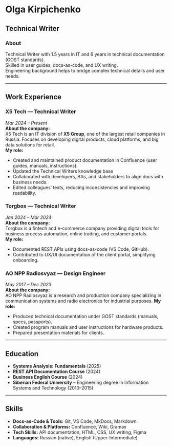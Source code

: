 # Olga Kirpichenko

## Technical Writer

### About
Technical Writer with 1.5 years in IT and 6 years in technical documentation (GOST standards).  
Skilled in user guides, docs-as-code, and UX writing.  
Engineering background helps to bridge complex technical details and user needs.  

---

## Work Experience

### X5 Tech — Technical Writer 
*Mar 2024 – Present*  
**About the company:**  
X5 Tech is an IT division of **X5 Group**, one of the largest retail companies in Russia. Focuses on developing digital products, cloud platforms, and big data solutions for retail.  
**My role:**  
- Created and maintained product documentation in Confluence (user guides, manuals, instructions).  
- Updated the Technical Writers knowledge base
- Collaborated with developers, BAs, and stakeholders to align docs with business needs.  
- Edited colleagues’ texts, reducing inconsistencies and improving readability.  

### Torgbox — Technical Writer  
*Jan 2024 – Mar 2024*  
**About the company:**  
Torgbox is a fintech and e-commerce company providing digital tools for business process automation, online trading, and customer portals.  
**My role:**  
- Documented REST APIs using docs-as-code (VS Code, GitHub).  
- Contributed to UX/UI documentation of the client portal, simplifying onboarding.  

### AO NPP Radiosvyaz — Design Engineer  
*May 2017 – Dec 2023*  
**About the company:**  
AO NPP Radiosvyaz is a research and production company specializing in communication systems and radio electronics for industrial purposes.
**My role:**  
- Produced technical documentation under GOST standards (manuals, specs, passports).  
- Created program manuals and user instructions for hardware products.  
- Prepared presentation materials for clients.  

---

## Education
- **Systems Analysis: Fundamentals** (2025)  
- **REST API Documentation Course** (2024)  
- **Business English Course** (2024)  
- **Siberian Federal University** – Engineering degree in Information Systems and Technology (2010–2015)  

---

## Skills
- **Docs-as-Code & Tools:** Git, VS Code, MkDocs, Markdown  
- **Collaboration & Platforms:** Confluence, Wiki, Gramax  
- **Tech Skills:** API documentation, HTML, CSS, UX writing, Figma  
- **Languages:** Russian (native), English (Upper-Intermediate)
